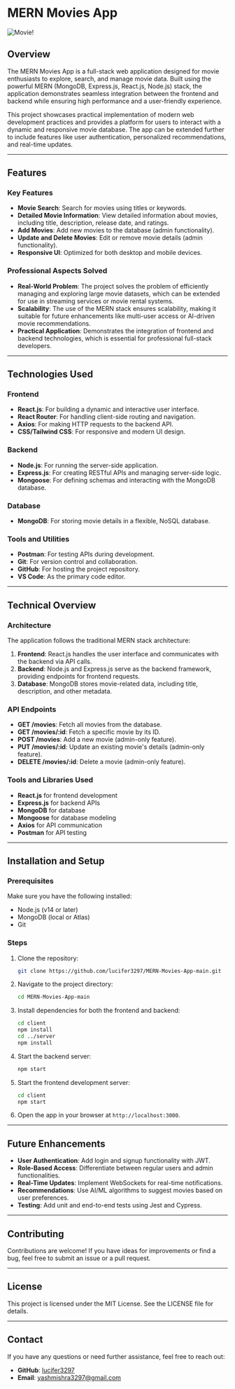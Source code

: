 # MERN Movies App

![Movie!](D:\MERN-Movies-App-main\thumb.png)

## Overview

The MERN Movies App is a full-stack web application designed for movie enthusiasts to explore, search, and manage movie data. Built using the powerful MERN (MongoDB, Express.js, React.js, Node.js) stack, the application demonstrates seamless integration between the frontend and backend while ensuring high performance and a user-friendly experience.

This project showcases practical implementation of modern web development practices and provides a platform for users to interact with a dynamic and responsive movie database. The app can be extended further to include features like user authentication, personalized recommendations, and real-time updates.

---

## Features

### Key Features

- **Movie Search**: Search for movies using titles or keywords.
- **Detailed Movie Information**: View detailed information about movies, including title, description, release date, and ratings.
- **Add Movies**: Add new movies to the database (admin functionality).
- **Update and Delete Movies**: Edit or remove movie details (admin functionality).
- **Responsive UI**: Optimized for both desktop and mobile devices.

### Professional Aspects Solved

- **Real-World Problem**: The project solves the problem of efficiently managing and exploring large movie datasets, which can be extended for use in streaming services or movie rental systems.
- **Scalability**: The use of the MERN stack ensures scalability, making it suitable for future enhancements like multi-user access or AI-driven movie recommendations.
- **Practical Application**: Demonstrates the integration of frontend and backend technologies, which is essential for professional full-stack developers.

---

## Technologies Used

### Frontend

- **React.js**: For building a dynamic and interactive user interface.
- **React Router**: For handling client-side routing and navigation.
- **Axios**: For making HTTP requests to the backend API.
- **CSS/Tailwind CSS**: For responsive and modern UI design.

### Backend

- **Node.js**: For running the server-side application.
- **Express.js**: For creating RESTful APIs and managing server-side logic.
- **Mongoose**: For defining schemas and interacting with the MongoDB database.

### Database

- **MongoDB**: For storing movie details in a flexible, NoSQL database.

### Tools and Utilities

- **Postman**: For testing APIs during development.
- **Git**: For version control and collaboration.
- **GitHub**: For hosting the project repository.
- **VS Code**: As the primary code editor.

---

## Technical Overview

### Architecture

The application follows the traditional MERN stack architecture:

1. **Frontend**: React.js handles the user interface and communicates with the backend via API calls.
2. **Backend**: Node.js and Express.js serve as the backend framework, providing endpoints for frontend requests.
3. **Database**: MongoDB stores movie-related data, including title, description, and other metadata.

### API Endpoints

- **GET /movies**: Fetch all movies from the database.
- **GET /movies/:id**: Fetch a specific movie by its ID.
- **POST /movies**: Add a new movie (admin-only feature).
- **PUT /movies/:id**: Update an existing movie's details (admin-only feature).
- **DELETE /movies/:id**: Delete a movie (admin-only feature).

### Tools and Libraries Used

- **React.js** for frontend development
- **Express.js** for backend APIs
- **MongoDB** for database
- **Mongoose** for database modeling
- **Axios** for API communication
- **Postman** for API testing

---

## Installation and Setup

### Prerequisites

Make sure you have the following installed:

- Node.js (v14 or later)
- MongoDB (local or Atlas)
- Git

### Steps

1. Clone the repository:
   ```bash
   git clone https://github.com/lucifer3297/MERN-Movies-App-main.git
   ```
2. Navigate to the project directory:
   ```bash
   cd MERN-Movies-App-main
   ```
3. Install dependencies for both the frontend and backend:
   ```bash
   cd client
   npm install
   cd ../server
   npm install
   ```
4. Start the backend server:
   ```bash
   npm start
   ```
5. Start the frontend development server:
   ```bash
   cd client
   npm start
   ```
6. Open the app in your browser at `http://localhost:3000`.

---

## Future Enhancements

- **User Authentication**: Add login and signup functionality with JWT.
- **Role-Based Access**: Differentiate between regular users and admin functionalities.
- **Real-Time Updates**: Implement WebSockets for real-time notifications.
- **Recommendations**: Use AI/ML algorithms to suggest movies based on user preferences.
- **Testing**: Add unit and end-to-end tests using Jest and Cypress.

---

## Contributing

Contributions are welcome! If you have ideas for improvements or find a bug, feel free to submit an issue or a pull request.

---

## License

This project is licensed under the MIT License. See the LICENSE file for details.

---

## Contact

If you have any questions or need further assistance, feel free to reach out:

- **GitHub**: [lucifer3297](https://github.com/lucifer3297)
- **Email**: yashmishra3297@gmail.com
